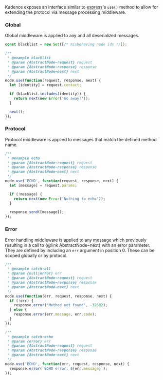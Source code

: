 Kadence exposes an interface similar to 
[express](https://expressjs.com)'s `use()` method to allow for 
extending the protocol via message processing middleware.

### Global

Global middleware is applied to any and all deserialized messages. 

```js
const blacklist = new Set([/* misbehaving node ids */]);

/**
 * @example blacklist
 * @param {AbstractNode~request} request
 * @param {AbstractNode~response} response
 * @param {AbstractNode~next} next
 */
node.use(function(request, response, next) {
  let [identity] = request.contact;

  if (blacklist.includes(identity)) {
    return next(new Error('Go away!'));
  }

  next();
});
```

### Protocol

Protocol middleware is applied to messages that match the defined method name.

```js
/**
 * @example echo
 * @param {AbstractNode~request} request
 * @param {AbstractNode~response} response
 * @param {AbstractNode~next} next
 */
node.use('ECHO', function(request, response, next) {
  let [message] = request.params;

  if (!message) {
    return next(new Error('Nothing to echo'));
  }

  response.send([message]);
});
```

### Error

Error handling middleware is applied to any message which previously resulting 
in a call to {@link AbstractNode~next} with an error parameter. They are defined 
by including an `err` argument in position 0. These can be scoped globally or by 
protocol.

```js
/**
 * @example catch-all
 * @param {null|error} err
 * @param {AbstractNode~request} request
 * @param {AbstractNode~response} response
 * @param {AbstractNode~next} next
 */
node.use(function(err, request, response, next) {
  if (!err) {
    response.error('Method not found', -32602);
  } else {
    response.error(err.message, err.code);
  }
});

/**
 * @example catch-echo
 * @param {error} err
 * @param {AbstractNode~request} request
 * @param {AbstractNode~response} response
 * @param {AbstractNode~next} next
 */
node.use('ECHO', function(err, request, response, next) {
  response.error(`ECHO error: ${err.message}`);
});
```

